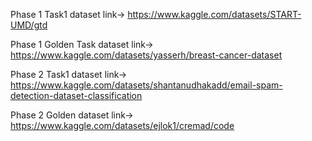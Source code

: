 Phase 1 Task1 dataset link-> https://www.kaggle.com/datasets/START-UMD/gtd

Phase 1 Golden Task dataset link-> https://www.kaggle.com/datasets/yasserh/breast-cancer-dataset

Phase 2 Task1 dataset link-> https://www.kaggle.com/datasets/shantanudhakadd/email-spam-detection-dataset-classification

Phase 2 Golden dataset link-> https://www.kaggle.com/datasets/ejlok1/cremad/code
